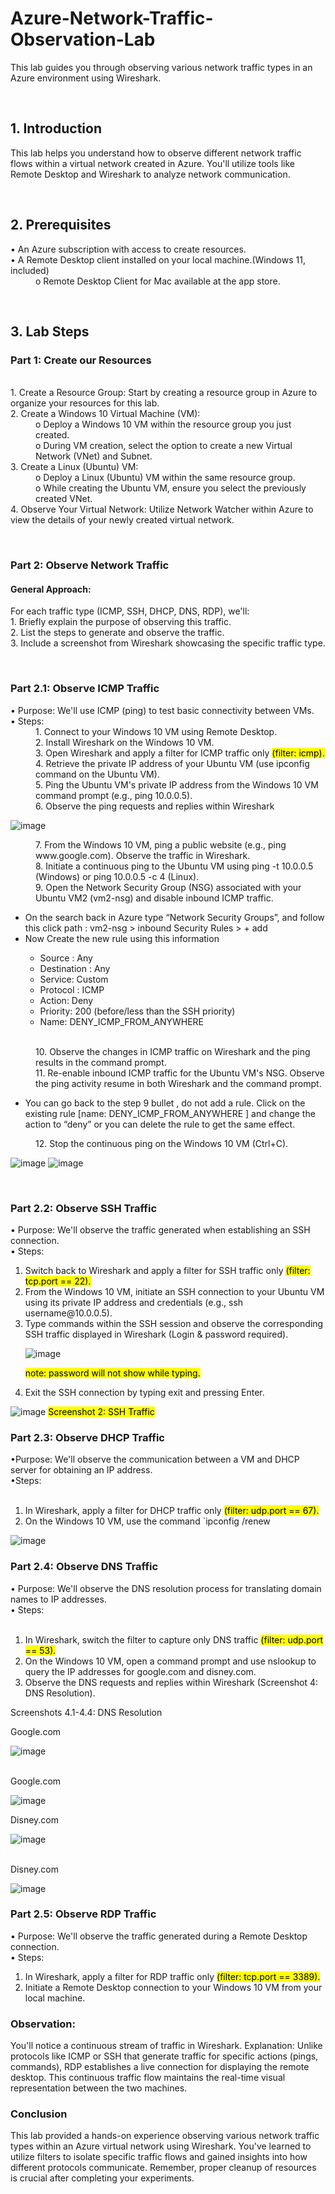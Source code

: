 # Azure-Network-Traffic-Observation-Lab <br> 
  <p>This lab guides you through observing various network traffic types in an Azure environment using Wireshark.
</p><br> 
<h2>1. Introduction</h2> 
This lab helps you understand how to observe different network traffic flows within a virtual network created in Azure. You'll utilize tools like Remote Desktop and Wireshark to analyze network communication.
</p><br>
<h2>2. Prerequisites</h2>
<dl>
	<dt>•	An Azure subscription with access to create resources. </dt>
	<dt>•	A Remote Desktop client installed on your local machine.(Windows 11, included)</dt> 
  <dd>	o	Remote Desktop Client for Mac available at the app store. </dd>
</dl>
</p><br>

<h2>3. Lab Steps</h2>
<dl><h3>Part 1: Create our Resources</h3><br> 	
	<dt> 1.	Create a Resource Group: Start by creating a resource group in Azure to organize your resources for this lab.</dt>
  <dt> 2.	Create a Windows 10 Virtual Machine (VM):</dt>
  <dd>		o	Deploy a Windows 10 VM within the resource group you just created.</dd>
  <dd>		o	During VM creation, select the option to create a new Virtual Network (VNet) and Subnet.</dd>
  <dt> 3.	Create a Linux (Ubuntu) VM:</dt>
  <dd>		o	Deploy a Linux (Ubuntu) VM within the same resource group.</dd>
  <dd>		o	While creating the Ubuntu VM, ensure you select the previously created VNet.</dd>
  <dt>4.	Observe Your Virtual Network: Utilize Network Watcher within Azure to view the details of your newly created virtual network.</dt>
</dl>
<br> 
<dl><h3>Part 2: Observe Network Traffic</h3>
<h4>General Approach:</h4>
<dL> For each traffic type (ICMP, SSH, DHCP, DNS, RDP), we'll:
	<dt> 1.	Briefly explain the purpose of observing this traffic.</dt>
	<dt>2.	List the steps to generate and observe the traffic.</dt>
	<dt>3.	Include a screenshot from Wireshark showcasing the specific traffic type.</dt>
</dl>
<br> 
<dl><h3>Part 2.1: Observe ICMP Traffic</h3>
<dt>•	Purpose: We'll use ICMP (ping) to test basic connectivity between VMs.</dt	>
<dt>•	Steps:</dt>
<dd>1.	Connect to your Windows 10 VM using Remote Desktop.</dd>
<dd>2.	Install Wireshark on the Windows 10 VM.</dd>
<dd>3.	Open Wireshark and apply a filter for ICMP traffic only <mark>(filter: icmp).</mark></dd>
<dd>4.	Retrieve the private IP address of your Ubuntu VM (use ipconfig command on the Ubuntu VM).</dd>
<dd>5.	Ping the Ubuntu VM's private IP address from the Windows 10 VM command prompt (e.g., ping 10.0.0.5).</dd>
<dd>6.	Observe the ping requests and replies within Wireshark  </dd>

![image](https://github.com/user-attachments/assets/c85c19b0-2ee8-44f6-b9d2-15b889ac08d8)

<dd>7.	From the Windows 10 VM, ping a public website (e.g., ping www.google.com). Observe the traffic in Wireshark.</dd>
<dd>8.	Initiate a continuous ping to the Ubuntu VM using ping -t 10.0.0.5 (Windows) or ping 10.0.0.5 -c 4 (Linux).</dd>
<dd>9.	Open the Network Security Group (NSG) associated with your Ubuntu VM2 (vm2-nsg) and disable inbound ICMP traffic.</dd>
<ul>
	<li>On the search back in Azure type “Network Security Groups”, and follow this click path :  vm2-nsg > inbound Security Rules > + add </li>
	<li>Now Create the new rule using this information</li>
	<ul>
		<li>Source  : 	Any</li>
		<li>Destination : 	Any </li>
		<li>Service: 	Custom </li>
		<li>Protocol :	ICMP</li>
		<li>Action: 	Deny</li>
		<li>Priority:	200 (before/less than the SSH priority) </li>
		<li>Name:		DENY_ICMP_FROM_ANYWHERE</li>
</ul></ul><br>
<dd>10.	Observe the changes in ICMP traffic on Wireshark and the ping results in the command prompt.</dd>
<dd>11.	Re-enable inbound ICMP traffic for the Ubuntu VM's NSG. Observe the ping activity resume in both Wireshark and the command prompt.</dd>
<ul>	
	<li>You can go back to the step 9  bullet , do not add a rule. Click on the existing rule [name: DENY_ICMP_FROM_ANYWHERE ] and change the action to “deny” or you can delete the rule to get the same effect.</li>
</ul>
<dd>12.	Stop the continuous ping on the Windows 10 VM (Ctrl+C).</dd>


![image](https://github.com/user-attachments/assets/48cd8a13-533f-41a3-b799-3cdf4a2d3c95) ![image](https://github.com/user-attachments/assets/a39a5c19-9d9d-4309-9c5c-49f77e2f1618)

</dl>  
<br>
<dl><h3>Part 2.2: Observe SSH Traffic</h3>
<dt>•	Purpose: We'll observe the traffic generated when establishing an SSH connection.</dt>
<dt>•	Steps:
<ol>
<li>Switch back to Wireshark and apply a filter for SSH traffic only <marK>(filter: tcp.port == 22).</mark></li>
<li>From the Windows 10 VM, initiate an SSH connection to your Ubuntu VM using its private IP address and credentials (e.g., ssh username@10.0.0.5).</li>
<li>Type commands within the SSH session and observe the corresponding SSH traffic displayed in Wireshark (Login & password required). </li>
	
![image](https://github.com/user-attachments/assets/f5230e17-e02b-4c66-b095-467ebe4c2e0c)

<mark>note: password will not show while typing. </mark>
 
<li>Exit the SSH connection by typing exit and pressing Enter.</li>
</ol></dl>

![image](https://github.com/user-attachments/assets/1b892aea-430b-4214-a2ab-e8c8eb2608bb)
<mark>Screenshot 2: SSH Traffic</mark>
<br>
<dl><h3>Part 2.3: Observe DHCP Traffic</h3>
<dt>•Purpose: We'll observe the communication between a VM and DHCP server for obtaining an IP address.</dt>
<dt>•Steps:</dt>
<br>
<ol>
	<li>In Wireshark, apply a filter for DHCP traffic only <mark>(filter: udp.port == 67).</mark></li>
	<li>On the Windows 10 VM, use the command `ipconfig /renew</li>
</ol></dl>	

![image](https://github.com/user-attachments/assets/4a8c8b8d-1303-40cc-a5f8-1fc5e27d87fb)


<dl><h3>Part 2.4: Observe DNS Traffic</h3>
	<dt>•	Purpose: We'll observe the DNS resolution process for translating domain names to IP addresses.</dt>	
	<dt>•	Steps:</dt>	
<br> <ol>
	<li>In Wireshark, switch the filter to capture only DNS traffic <mark>(filter: udp.port == 53).</mark></li>
	<li>On the Windows 10 VM, open a command prompt and use nslookup to query the IP addresses for google.com and disney.com.</li>
	<li>Observe the DNS requests and replies within Wireshark (Screenshot 4: DNS Resolution).</li>
</ol>
Screenshots 4.1-4.4: DNS Resolution 
<p>Google.com 

![image](https://github.com/user-attachments/assets/233f1a71-dfca-43a0-8b39-a5f73fd3e47f)

<br> 
Google.com  

![image](https://github.com/user-attachments/assets/c2d12897-ce39-477a-9338-867189f53de0)</p>

<p>Disney.com

![image](https://github.com/user-attachments/assets/f97efeec-a589-4738-b08c-a1f2bfc9a370)

<br> Disney.com

![image](https://github.com/user-attachments/assets/00785bcd-c887-4694-926c-d04d29cf63fd) </p>



<dl><h3>Part 2.5: Observe RDP Traffic</h3>
<dt>•	Purpose: We'll observe the traffic generated during a Remote Desktop connection.</dt>
<dt>•	Steps:</dt>
<ol>
<li>In Wireshark, apply a filter for RDP traffic only <mark>(filter: tcp.port == 3389).</mark></li>
<li>Initiate a Remote Desktop connection to your Windows 10 VM from your local machine.</li>
</ol>
</dl> 

 
<h3>Observation:</h3> 
You'll notice a continuous stream of traffic in Wireshark.
Explanation: Unlike protocols like ICMP or SSH that generate traffic for specific actions (pings, commands), RDP establishes a live connection for displaying the remote desktop. This continuous traffic flow maintains the real-time visual representation between the two machines.
<h3>Conclusion</h3>
This lab provided a hands-on experience observing various network traffic types within an Azure virtual network using Wireshark. You've learned to utilize filters to isolate specific traffic flows and gained insights into how different protocols communicate. Remember, proper cleanup of resources is crucial after completing your experiments.
